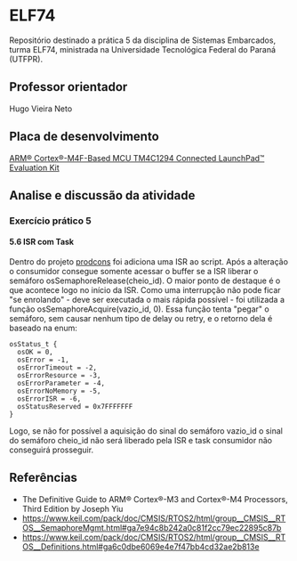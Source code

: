 # ELF74

Repositório destinado a prática 5 da disciplina de Sistemas Embarcados, turma ELF74, ministrada na Universidade Tecnológica Federal do Paraná (UTFPR). 

## Professor orientador

Hugo Vieira Neto

## Placa de desenvolvimento

[ARM® Cortex®-M4F-Based MCU TM4C1294 Connected LaunchPad™ Evaluation Kit](https://www.ti.com/tool/EK-TM4C1294XL)

## Analise e discussão da atividade
### Exercício prático 5

#### 5.6 ISR com Task
Dentro do projeto  [prodcons](https://github.com/inafucoAugusto/ELF74_RTOS/blob/main/Projects/prodcons/src/prodcons.c) foi adiciona uma ISR ao script. 
Após a alteração o consumidor consegue somente acessar o buffer se a ISR liberar o semáforo osSemaphoreRelease(cheio_id).
O maior ponto de destaque é o que acontece logo no início da ISR. Como uma interrupção não pode ficar "se enrolando" - deve ser executada o mais rápida possível - foi utilizada a função osSemaphoreAcquire(vazio_id, 0). Essa função tenta "pegar" o semáforo, sem causar nenhum tipo de delay ou retry, e o retorno dela é baseado na enum:

    osStatus_t {
      osOK = 0,
      osError = -1,
      osErrorTimeout = -2,
      osErrorResource = -3,
      osErrorParameter = -4,
      osErrorNoMemory = -5,
      osErrorISR = -6,
      osStatusReserved = 0x7FFFFFFF
    }

Logo, se não for possível a aquisição do sinal do semáforo vazio_id o sinal do semáforo cheio_id não será liberado pela ISR e task consumidor não conseguirá prosseguir. 

## Referências
- The Definitive Guide to ARM® Cortex®-M3 and Cortex®-M4 Processors, Third Edition by Joseph Yiu
- https://www.keil.com/pack/doc/CMSIS/RTOS2/html/group__CMSIS__RTOS__SemaphoreMgmt.html#ga7e94c8b242a0c81f2cc79ec22895c87b
- https://www.keil.com/pack/doc/CMSIS/RTOS2/html/group__CMSIS__RTOS__Definitions.html#ga6c0dbe6069e4e7f47bb4cd32ae2b813e
